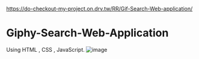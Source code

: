 
https://do-checkout-my-project.on.drv.tw/RR/Gif-Search-Web-application/

# Giphy-Search-Web-Application
Using HTML , CSS , JavaScript.
![image](https://user-images.githubusercontent.com/77711686/236238496-bfef4407-de92-4a2e-9819-ab076a3c3e59.png)
